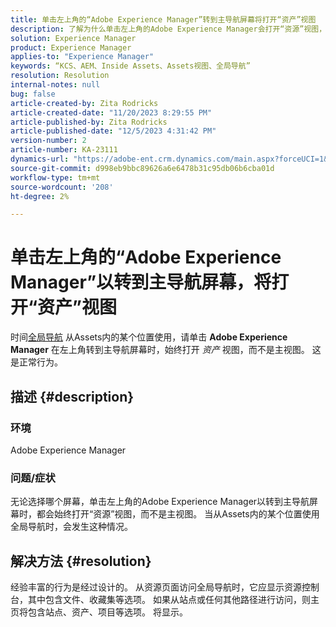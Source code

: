 ```yaml
---
title: 单击左上角的“Adobe Experience Manager”转到主导航屏幕将打开“资产”视图
description: 了解为什么单击左上角的Adobe Experience Manager会打开“资源”视图，而不是主视图。
solution: Experience Manager
product: Experience Manager
applies-to: "Experience Manager"
keywords: “KCS、AEM、Inside Assets、Assets视图、全局导航”
resolution: Resolution
internal-notes: null
bug: false
article-created-by: Zita Rodricks
article-created-date: "11/20/2023 8:29:55 PM"
article-published-by: Zita Rodricks
article-published-date: "12/5/2023 4:31:42 PM"
version-number: 2
article-number: KA-23111
dynamics-url: "https://adobe-ent.crm.dynamics.com/main.aspx?forceUCI=1&pagetype=entityrecord&etn=knowledgearticle&id=1866d78d-e387-ee11-8179-6045bd006b3d"
source-git-commit: d998eb9bbc89626a6e6478b31c95db06b6cba01d
workflow-type: tm+mt
source-wordcount: '208'
ht-degree: 2%

---
```


# 单击左上角的“Adobe Experience Manager”以转到主导航屏幕，将打开“资产”视图


时间[全局导航](https://experienceleague.adobe.com/docs/experience-manager-cloud-service/content/sites/authoring/getting-started/basic-handling.html?lang=en#global-navigation) 从Assets内的某个位置使用，请单击 <b>Adobe Experience Manager</b> 在左上角转到主导航屏幕时，始终打开 *资产* 视图，而不是主视图。 这是正常行为。

## 描述 {#description}


### 环境

Adobe Experience Manager

### 问题/症状

无论选择哪个屏幕，单击左上角的Adobe Experience Manager以转到主导航屏幕时，都会始终打开“资源”视图，而不是主视图。 当从Assets内的某个位置使用全局导航时，会发生这种情况。


## 解决方法 {#resolution}


经验丰富的行为是经过设计的。 从资源页面访问全局导航时，它应显示资源控制台，其中包含文件、收藏集等选项。 如果从站点或任何其他路径进行访问，则主页将包含站点、资产、项目等选项。 将显示。
